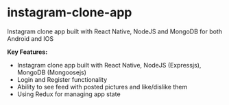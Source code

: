 # instagram-clone-app

Instagram clone app built with React Native, NodeJS and MongoDB for both Android and IOS

**Key Features:**

* Instagram clone app built with React Native, NodeJS (Expressjs), MongoDB (Mongoosejs)
* Login and Register functionality
* Ability to see feed with posted pictures and like/dislike them
* Using Redux for managing app state
